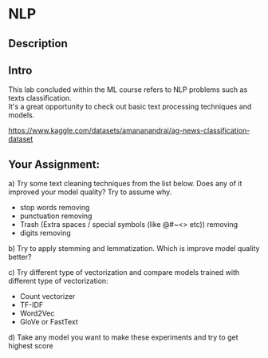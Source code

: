 # NLP
## Description  

## Intro
This lab concluded within the ML course refers to NLP problems such as texts classification.  
It's a great opportunity to check out basic text processing techniques and models.  

https://www.kaggle.com/datasets/amananandrai/ag-news-classification-dataset

## Your Assignment:
a) Try some text cleaning techniques from the list below. Does any of it improved your model quality? Try to assume why.
- stop words removing
- punctuation removing
- Trash (Extra spaces / special symbols (like @#~<> etc)) removing
- digits removing
  
b) Try to apply stemming and lemmatization. Which is improve model quality better?  

c) Try different type of vectorization and compare models trained with different type of vectorization:
- Count vectorizer
- TF-IDF
- Word2Vec
- GloVe or FastText
  
d) Take any model you want to make these experiments and try to get highest score
